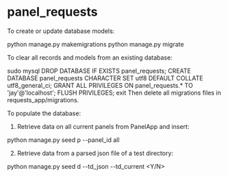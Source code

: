 # panel_requests

To create or update database models:

python manage.py makemigrations
python manage.py migrate


To clear all records and models from an existing database:

sudo mysql
DROP DATABASE IF EXISTS panel_requests;
CREATE DATABASE panel_requests CHARACTER SET utf8 DEFAULT COLLATE utf8_general_ci;
GRANT ALL PRIVILEGES ON panel_requests.* TO 'jay'@'localhost';
FLUSH PRIVILEGES;
exit
Then delete all migrations files in requests_app/migrations.


To populate the database:

1. Retrieve data on all current panels from PanelApp and insert:

python manage.py seed p --panel_id all

2. Retrieve data from a parsed json file of a test directory:

python manage.py seed d --td_json <filename> --td_current <Y/N>
